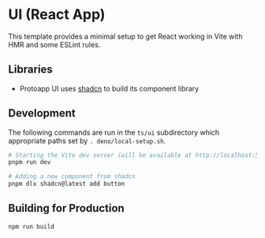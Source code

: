 # UI (React App)

This template provides a minimal setup to get React working in Vite with HMR and some ESLint rules.

## Libraries

- Protoapp UI uses [shadcn](https://ui.shadcn.com/docs) to build its component library

## Development

The following commands are run in the `ts/ui` subdirectory which appropriate paths set by `. deno/local-setup.sh`.

```bash
# Starting the Vite dev server (will be available at http://localhost:5173)
pnpm run dev
```

```bash
# Adding a new component from shadcn
pnpm dlx shadcn@latest add button
```

## Building for Production

```bash
npm run build
```
